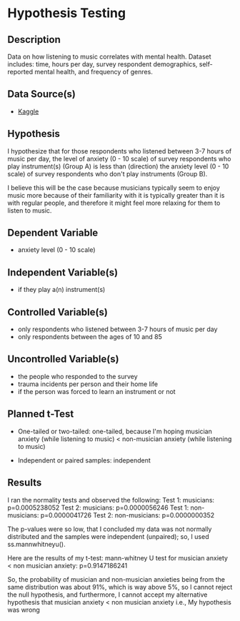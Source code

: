 # Hypothesis Testing

## Description

Data on how listening to music correlates with mental health. 
Dataset includes: time, hours per day, survey respondent demographics,
self-reported mental health, and frequency of genres. 

## Data Source(s)

* [Kaggle](https://www.kaggle.com/datasets/catherinerasgaitis/mxmh-survey-results?resource=download)


## Hypothesis

I hypothesize that for those respondents who listened between 3-7 hours of music per day, the level of 
anxiety (0 - 10 scale) of survey respondents who play instrument(s) (Group A) is less than (direction) 
the anxiety level (0 - 10 scale) of survey respondents who don't play instruments (Group B).

I believe this will be the case because musicians typically seem to enjoy music more because of their
familiarity with it is typically greater than it is with regular people, and therefore it might feel 
more relaxing for them to listen to music.

## Dependent Variable

* anxiety level (0 - 10 scale)

## Independent Variable(s)

* if they play a(n) instrument(s)

## Controlled Variable(s)

* only respondents who listened between 3-7 hours of music per day
* only respondents between the ages of 10 and 85


## Uncontrolled Variable(s)

* the people who responded to the survey
* trauma incidents per person and their home life
* if the person was forced to learn an instrument or not

## Planned t-Test

* One-tailed or two-tailed: one-tailed, because I'm hoping musician anxiety (while listening to music) < non-musician anxiety (while listening to music)

* Independent or paired samples: independent

## Results

I ran the normality tests and observed the following:
Test 1: musicians: p=0.0005238052
Test 2: musicians: p=0.0000056246
Test 1: non-musicians: p=0.0000041726
Test 2: non-musicians: p=0.0000000352

The p-values were so low, that I concluded my data was not normally distributed and the 
samples were independent (unpaired); so, I used ss.mannwhitneyu().

Here are the results of my t-test:
mann-whitney U test for musician anxiety < non musician anxiety: p=0.9147186241

So, the probability of musician and non-musician anxieties being from the same distribution
was about 91%, which is way above 5%, so I cannot reject the null hypothesis, 
and furthermore, I cannot accept my alternative hypothesis that
musician anxiety < non musician anxiety
i.e., My hypothesis was wrong
